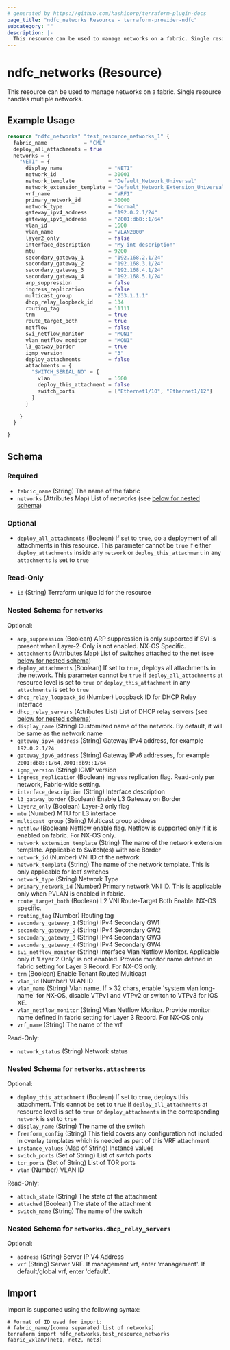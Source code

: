 ```yaml
---
# generated by https://github.com/hashicorp/terraform-plugin-docs
page_title: "ndfc_networks Resource - terraform-provider-ndfc"
subcategory: ""
description: |-
  This resource can be used to manage networks on a fabric. Single resource handles multiple networks.
---
```


# ndfc_networks (Resource)

This resource can be used to manage networks on a fabric. Single resource handles multiple networks.

## Example Usage

```terraform
resource "ndfc_networks" "test_resource_networks_1" {
  fabric_name            = "CML"
  deploy_all_attachments = true
  networks = {
    "NET1" = {
      display_name               = "NET1"
      network_id                 = 30001
      network_template           = "Default_Network_Universal"
      network_extension_template = "Default_Network_Extension_Universal"
      vrf_name                   = "VRF1"
      primary_network_id         = 30000
      network_type               = "Normal"
      gateway_ipv4_address       = "192.0.2.1/24"
      gateway_ipv6_address       = "2001:db8::1/64"
      vlan_id                    = 1600
      vlan_name                  = "VLAN2000"
      layer2_only                = false
      interface_description      = "My int description"
      mtu                        = 9200
      secondary_gateway_1        = "192.168.2.1/24"
      secondary_gateway_2        = "192.168.3.1/24"
      secondary_gateway_3        = "192.168.4.1/24"
      secondary_gateway_4        = "192.168.5.1/24"
      arp_suppression            = false
      ingress_replication        = false
      multicast_group            = "233.1.1.1"
      dhcp_relay_loopback_id     = 134
      routing_tag                = 11111
      trm                        = true
      route_target_both          = true
      netflow                    = false
      svi_netflow_monitor        = "MON1"
      vlan_netflow_monitor       = "MON1"
      l3_gatway_border           = true
      igmp_version               = "3"
      deploy_attachments         = false
      attachments = {
        "SWITCH_SERIAL_NO" = {
          vlan                   = 1600
          deploy_this_attachment = false
          switch_ports           = ["Ethernet1/10", "Ethernet1/12"]
        }
      }

    }
  }

}
```

<!-- schema generated by tfplugindocs -->
## Schema

### Required

- `fabric_name` (String) The name of the fabric
- `networks` (Attributes Map) List of networks (see [below for nested schema](#nestedatt--networks))

### Optional

- `deploy_all_attachments` (Boolean) If set to `true`, do a deployment of all attachments in this resource. This parameter cannot be `true` if either  `deploy_attachments` inside any `network` or `deploy_this_attachment` in any `attachments` is set to `true`

### Read-Only

- `id` (String) Terraform unique Id for the resource

<a id="nestedatt--networks"></a>
### Nested Schema for `networks`

Optional:

- `arp_suppression` (Boolean) ARP suppression is only supported if SVI is present when Layer-2-Only is not enabled. NX-OS Specific.
- `attachments` (Attributes Map) List of switches attached to the net (see [below for nested schema](#nestedatt--networks--attachments))
- `deploy_attachments` (Boolean) If set to `true`, deploys all attachments in the network. This parameter cannot be `true` if `deploy_all_attachments` at resource level is set to `true` or `deploy_this_attachment` in any `attachments` is set to `true`
- `dhcp_relay_loopback_id` (Number) Loopback ID for DHCP Relay interface
- `dhcp_relay_servers` (Attributes List) List of DHCP relay servers (see [below for nested schema](#nestedatt--networks--dhcp_relay_servers))
- `display_name` (String) Customized name of the network. By default, it will be same as the network name
- `gateway_ipv4_address` (String) Gateway IPv4 address, for example `192.0.2.1/24`
- `gateway_ipv6_address` (String) Gateway IPv6 addresses, for example `2001:db8::1/64,2001:db9::1/64`
- `igmp_version` (String) IGMP version
- `ingress_replication` (Boolean) Ingress replication flag. Read-only per network, Fabric-wide setting.
- `interface_description` (String) Interface description
- `l3_gatway_border` (Boolean) Enable L3 Gateway on Border
- `layer2_only` (Boolean) Layer-2 only flag
- `mtu` (Number) MTU for L3 interface
- `multicast_group` (String) Multicast group address
- `netflow` (Boolean) Netflow enable flag. Netflow is supported only if it is enabled on fabric. For NX-OS only.
- `network_extension_template` (String) The name of the network extension template. Applicable to Switch(es) with role Border
- `network_id` (Number) VNI ID of the network
- `network_template` (String) The name of the network template. This is only applicable for leaf switches
- `network_type` (String) Network Type
- `primary_network_id` (Number) Primary network VNI ID. This is applicable only when PVLAN is enabled in fabric.
- `route_target_both` (Boolean) L2 VNI Route-Target Both Enable. NX-OS specific.
- `routing_tag` (Number) Routing tag
- `secondary_gateway_1` (String) IPv4 Secondary GW1
- `secondary_gateway_2` (String) IPv4 Secondary GW2
- `secondary_gateway_3` (String) IPv4 Secondary GW3
- `secondary_gateway_4` (String) IPv4 Secondary GW4
- `svi_netflow_monitor` (String) Interface Vlan Netflow Monitor. Applicable only if 'Layer 2 Only' is not enabled. Provide monitor name defined in fabric setting for Layer 3 Record. For NX-OS only.
- `trm` (Boolean) Enable Tenant Routed Multicast
- `vlan_id` (Number) VLAN ID
- `vlan_name` (String) Vlan name. If > 32 chars, enable 'system vlan long-name' for NX-OS, disable VTPv1 and VTPv2 or switch to VTPv3 for IOS XE.
- `vlan_netflow_monitor` (String) Vlan Netflow Monitor. Provide monitor name defined in fabric setting for Layer 3 Record. For NX-OS only
- `vrf_name` (String) The name of the vrf

Read-Only:

- `network_status` (String) Network status

<a id="nestedatt--networks--attachments"></a>
### Nested Schema for `networks.attachments`

Optional:

- `deploy_this_attachment` (Boolean) If set to `true`, deploys this attachment. This cannot be set to `true` if `deploy_all_attachments` at resource level is set to `true` or `deploy_attachments` in the corresponding `network` is set to `true`
- `display_name` (String) The name of the switch
- `freeform_config` (String) This field covers any configuration not included in overlay templates which is needed as part of this VRF attachment
- `instance_values` (Map of String) Instance values
- `switch_ports` (Set of String) List of switch ports
- `tor_ports` (Set of String) List of TOR ports
- `vlan` (Number) VLAN ID

Read-Only:

- `attach_state` (String) The state of the attachment
- `attached` (Boolean) The state of the attachment
- `switch_name` (String) The name of the switch


<a id="nestedatt--networks--dhcp_relay_servers"></a>
### Nested Schema for `networks.dhcp_relay_servers`

Optional:

- `address` (String) Server IP V4 Address
- `vrf` (String) Server VRF. If management vrf, enter 'management'. If default/global vrf, enter 'default'.

## Import

Import is supported using the following syntax:

```shell
# Format of ID used for import:
# fabric_name/[comma separated list of networks]
terraform import ndfc_networks.test_resource_networks fabric_vxlan/[net1, net2, net3]
```
